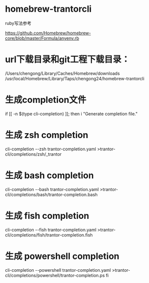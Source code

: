 # homebrew-trantorcli

ruby写法参考

https://github.com/Homebrew/homebrew-core/blob/master/Formula/anyenv.rb



# url下载目录和git工程下载目录：
/Users/chengong/Library/Caches/Homebrew/downloads
/usr/local/Homebrew/Library/Taps/chengong24/homebrew-trantorcli

# 生成completion文件
if [[ -n $(type cli-completion) ]]; then
  i "Generate completion file."
  # 生成 zsh completion
  cli-completion --zsh trantor-completion.yaml >trantor-cli/completions/zsh/_trantor
  # 生成 bash completion
  cli-completion --bash trantor-completion.yaml >trantor-cli/completions/bash/trantor-completion.bash
  # 生成 fish completion
  cli-completion --fish trantor-completion.yaml >trantor-cli/completions/fish/trantor-completion.fish
  # 生成 powershell completion
  cli-completion --powershell trantor-completion.yaml >trantor-cli/completions/powershell/trantor-completion.ps
fi
